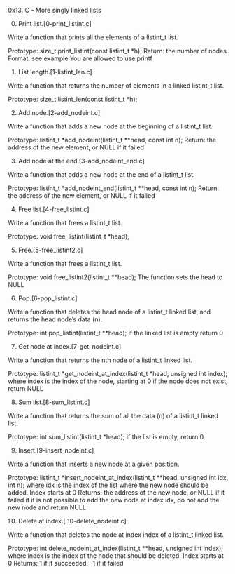 0x13. C - More singly linked lists


0. Print list.[0-print_listint.c]

Write a function that prints all the elements of a listint_t list.

Prototype: size_t print_listint(const listint_t *h);
Return: the number of nodes
Format: see example
You are allowed to use printf


1. List length.[1-listint_len.c]

Write a function that returns the number of elements in a linked listint_t list.

Prototype: size_t listint_len(const listint_t *h);


2. Add node.[2-add_nodeint.c]

Write a function that adds a new node at the beginning of a listint_t list.

Prototype: listint_t *add_nodeint(listint_t **head, const int n);
Return: the address of the new element, or NULL if it failed


3. Add node at the end.[3-add_nodeint_end.c]

Write a function that adds a new node at the end of a listint_t list.

Prototype: listint_t *add_nodeint_end(listint_t **head, const int n);
Return: the address of the new element, or NULL if it failed


4. Free list.[4-free_listint.c]

Write a function that frees a listint_t list.

Prototype: void free_listint(listint_t *head);


5. Free.[5-free_listint2.c]

Write a function that frees a listint_t list.

Prototype: void free_listint2(listint_t **head);
The function sets the head to NULL


6. Pop.[6-pop_listint.c]

Write a function that deletes the head node of a listint_t linked list, and returns the head node’s data (n).

Prototype: int pop_listint(listint_t **head);
if the linked list is empty return 0


7. Get node at index.[7-get_nodeint.c]

Write a function that returns the nth node of a listint_t linked list.

Prototype: listint_t *get_nodeint_at_index(listint_t *head, unsigned int index);
where index is the index of the node, starting at 0
if the node does not exist, return NULL


8. Sum list.[8-sum_listint.c]

Write a function that returns the sum of all the data (n) of a listint_t linked list.

Prototype: int sum_listint(listint_t *head);
if the list is empty, return 0


9. Insert.[9-insert_nodeint.c]

Write a function that inserts a new node at a given position.

Prototype: listint_t *insert_nodeint_at_index(listint_t **head, unsigned int idx, int n);
where idx is the index of the list where the new node should be added. Index starts at 0
Returns: the address of the new node, or NULL if it failed
if it is not possible to add the new node at index idx, do not add the new node and return NULL


10. Delete at index.[ 10-delete_nodeint.c]

Write a function that deletes the node at index index of a listint_t linked list.

Prototype: int delete_nodeint_at_index(listint_t **head, unsigned int index);
where index is the index of the node that should be deleted. Index starts at 0
Returns: 1 if it succeeded, -1 if it failed
